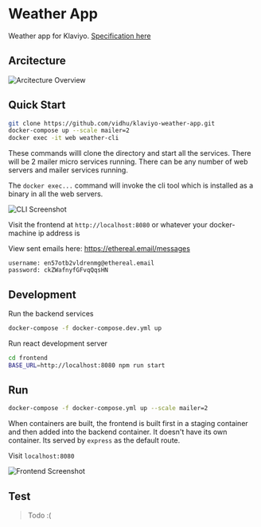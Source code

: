 # Weather App
Weather app for Klaviyo. [Specification here](https://www.klaviyo.com/weather-app)

## Arcitecture
![Arcitecture Overview](https://i.imgur.com/YK1F7Jr.png)

## Quick Start
```sh
git clone https://github.com/vidhu/klaviyo-weather-app.git
docker-compose up --scale mailer=2
docker exec -it web weather-cli
```
These commands willl clone the directory and start all the services. There will be 2 mailer micro services running. There can be any number of web servers and mailer services running. 

The `docker exec...` command will invoke the cli tool which is installed as a binary in all the web servers. 

![CLI Screenshot](https://i.imgur.com/DGXAIKZ.png)

Visit the frontend at `http://localhost:8080` or whatever your docker-machine ip address is

View sent emails here:
https://ethereal.email/messages
```
username: en57otb2vldrenmg@ethereal.email
password: ckZWafnyfGFvqQqsHN
```

## Development
Run the backend services
```sh
docker-compose -f docker-compose.dev.yml up
```

Run react development server
```sh
cd frontend
BASE_URL=http://localhost:8080 npm run start
```

## Run
```sh
docker-compose -f docker-compose.yml up --scale mailer=2
```

When containers are built, the frontend is built first in a staging container and then added into the backend container. It doesn't have its own container. Its served by `express` as the default route.

Visit `localhost:8080`

![Frontend Screenshot](https://i.imgur.com/TDHEgtK.png)

## Test
 > Todo :(
